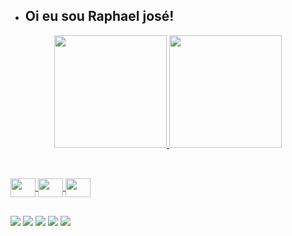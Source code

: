 - ## Oi eu sou Raphael josé!


<div align="center">
  <a href="https://github.com/raphael-jose/raphael-jose/">
  <img height="180em" src="https://github-readme-stats.vercel.app/api?username=raphael-jose&show_icons=true&theme=dark&include_all_commits=true&count_private=true"/>
  <img height="180em" src="https://github-readme-stats.vercel.app/api/top-langs/?username=raphael-jose&layout=compact&langs_count=7&theme=dark"/>
</div>

  ##
  
  <div stye="display: inline_block"><br>
    <img align="center" alt"rapha html" height="30" width="40" src="https://cdn.jsdelivr.net/gh/devicons/devicon/icons/html5/html5-plain.svg" />
    <img align="center" alt"rapha css" height="30" width="40" src="https://cdn.jsdelivr.net/gh/devicons/devicon/icons/css3/css3-original.svg" />
    <img align="center" alt"rapha css" height="30" width="40" src="https://cdn.jsdelivr.net/gh/devicons/devicon/icons/javascript/javascript-original.svg" />
  </div>

  ##
  
  <div>
      <a href="https://www.instagram.com/raphael_b.taylor/" target="_blank"><img src="https://img.shields.io/badge/-Instagram-%23E4405F?style=for-the-badge&logo=instagram&logoColor=white" target="_blank"></a>    
    <a href="https://www.facebook.com/raphael.taylor.966" target="_blank"><img src="https://img.shields.io/badge/Facebook-1877F2?style=for-the-badge&logo=facebook&logoColor=white" targer="_blank"></a>
        <a href="https://twitter.com/taylor_raphael" target="_blank"><img src="https://img.shields.io/badge/Twitter-1DA1F2?style=for-the-badge&logo=twitter&logoColor=white" targer="_blank"></a>
    <a href = "mailto:raphaeltaylor60@gmail.com"><img src="https://img.shields.io/badge/Gmail-D14836?style=for-the-badge&logo=gmail&logoColor=white" target="_blank"></a>
      <a href="https://www.linkedin.com/in/raphael-jose-b08091165/" target="_blank"><img src="https://img.shields.io/badge/-LinkedIn-%230077B5?style=for-the-badge&logo=linkedin&logoColor=white" target="_blank"></a> 
      
    
  </div>
